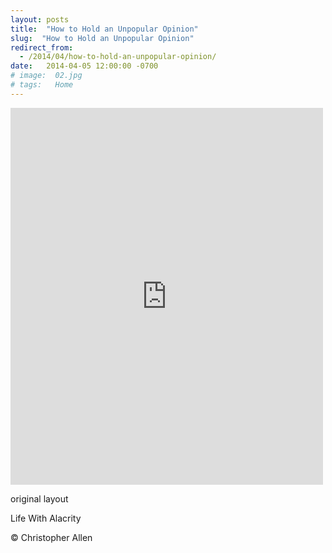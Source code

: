 ```yaml
---
layout: posts
title:  "How to Hold an Unpopular Opinion"
slug:  "How to Hold an Unpopular Opinion"
redirect_from:
  - /2014/04/how-to-hold-an-unpopular-opinion/
date:   2014-04-05 12:00:00 -0700
# image:  02.jpg
# tags:   Home
---
```


<iframe src="https://www.facebook.com/plugins/post.php?href=https%3A%2F%2Fwww.facebook.com%2FChristopherRayAllen%2Fposts%2F10152332731345540&show_text=true&width=500" width="500" height="603" style="border:none;overflow:hidden" scrolling="no" frameborder="0" allowfullscreen="true" allow="autoplay; clipboard-write; encrypted-media; picture-in-picture; web-share"></iframe>


original layout

Life With Alacrity

© Christopher Allen